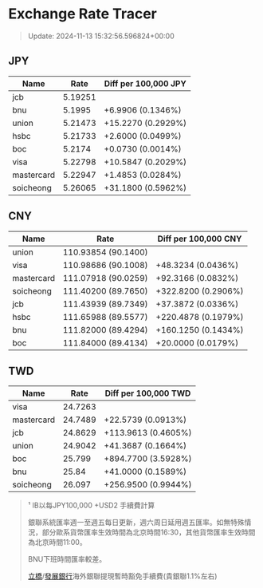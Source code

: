 # Exchange Rate Tracer

> Update: 2024-11-13 15:32:56.596824+00:00

## JPY

| Name       |    Rate | Diff per 100,000 JPY   |
|------------|---------|------------------------|
| jcb        | 5.19251 |                        |
| bnu        | 5.1995  | +6.9906 (0.1346%)      |
| union      | 5.21473 | +15.2270 (0.2929%)     |
| hsbc       | 5.21733 | +2.6000 (0.0499%)      |
| boc        | 5.2174  | +0.0730 (0.0014%)      |
| visa       | 5.22798 | +10.5847 (0.2029%)     |
| mastercard | 5.22947 | +1.4853 (0.0284%)      |
| soicheong  | 5.26065 | +31.1800 (0.5962%)     |

## CNY

| Name       | Rate                | Diff per 100,000 CNY   |
|------------|---------------------|------------------------|
| union      | 110.93854	(90.1400) |                        |
| visa       | 110.98686	(90.1008) | +48.3234 (0.0436%)     |
| mastercard | 111.07918	(90.0259) | +92.3166 (0.0832%)     |
| soicheong  | 111.40200	(89.7650) | +322.8200 (0.2906%)    |
| jcb        | 111.43939	(89.7349) | +37.3872 (0.0336%)     |
| hsbc       | 111.65988	(89.5577) | +220.4878 (0.1979%)    |
| bnu        | 111.82000	(89.4294) | +160.1250 (0.1434%)    |
| boc        | 111.84000	(89.4134) | +20.0000 (0.0179%)     |

## TWD

| Name       |    Rate | Diff per 100,000 TWD   |
|------------|---------|------------------------|
| visa       | 24.7263 |                        |
| mastercard | 24.7489 | +22.5739 (0.0913%)     |
| jcb        | 24.8629 | +113.9613 (0.4605%)    |
| union      | 24.9042 | +41.3687 (0.1664%)     |
| boc        | 25.799  | +894.7700 (3.5928%)    |
| bnu        | 25.84   | +41.0000 (0.1589%)     |
| soicheong  | 26.097  | +256.9500 (0.9944%)    |


> ¹ IB以每JPY100,000 +USD2 手續費計算
>
> 銀聯系統匯率週一至週五每日更新，週六周日延用週五匯率。如無特殊情況，部分歐系貨幣匯率生效時間為北京時間16:30，其他貨幣匯率生效時間為北京時間11:00。
>
> BNU下班時間匯率較差。
>
> [立橋](https://www.wlbank.com.mo/uploads/ueditor/file/20181211/1544536513900230.pdf)/[發展銀行](https://www.mdb.com.mo/Service_Charges_20230728.pdf)海外銀聯提現暫時豁免手續費(貴銀聯1.1%左右)

